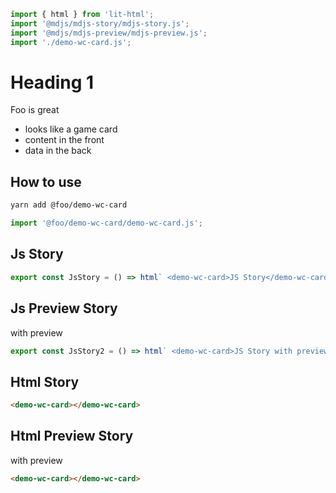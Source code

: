 ```js script
import { html } from 'lit-html';
import '@mdjs/mdjs-story/mdjs-story.js';
import '@mdjs/mdjs-preview/mdjs-preview.js';
import './demo-wc-card.js';
```

# Heading 1

Foo is great

- looks like a game card
- content in the front
- data in the back

## How to use

```bash
yarn add @foo/demo-wc-card
```

```js
import '@foo/demo-wc-card/demo-wc-card.js';
```

## Js Story

```js story
export const JsStory = () => html` <demo-wc-card>JS Story</demo-wc-card> `;
```

## Js Preview Story

with preview

```js preview-story
export const JsStory2 = () => html` <demo-wc-card>JS Story with preview</demo-wc-card> `;
```

## Html Story

```html story
<demo-wc-card></demo-wc-card>
```

## Html Preview Story

with preview

```html preview-story
<demo-wc-card></demo-wc-card>
```
